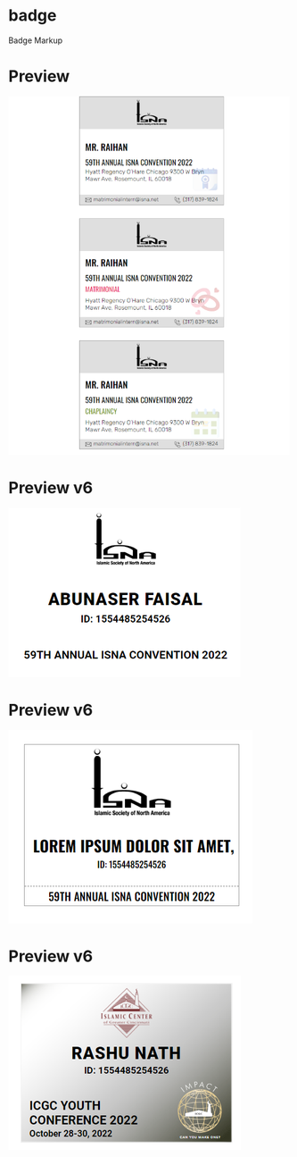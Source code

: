 # badge
Badge Markup

# Preview
![alt text](https://github.com/rashu-pro/badge/blob/main/assets/images/preview.png?raw=true)

# Preview v6
![alt text](https://github.com/rashu-pro/badge/blob/main/assets/images/badge_isna.png?raw=true)

# Preview v6
![alt text](https://github.com/rashu-pro/badge/blob/main/assets/images/badge_v5.png?raw=true)

# Preview v6
![alt text](https://github.com/rashu-pro/badge/blob/main/assets/images/badge_v6.png?raw=true)